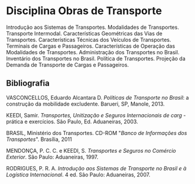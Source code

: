 # Disciplina Obras de Transporte

Introdução aos Sistemas de Transportes. Modalidades de Transportes. Transporte Intermodal. Características Geométricas das Vias de Transportes.  Características Técnicas dos Veículos de Transportes. Terminais de Cargas e Passageiros. Características de Operação das Modalidades de Transportes.  Administração dos Transportes no Brasil. Inventário dos Transportes no Brasil. Política de Transportes. Projeção da Demanda de Transporte de Cargas e Passageiros.


## Bibliografia

VASCONCELLOS, Eduardo Alcantara D. *Políticas de Transporte no Brasil*: a construção da mobilidade excludente. Barueri, SP, Manole, 2013.

KEEDI, Samir. *Transportes, Unitização e Seguros Internacionais de carg* - prática e exercícios. São Paulo, Ed. Aduaneiras, 2003.

BRASIL, Ministério dos Transportes. CD-ROM "*Banco de Informações dos Transportes*". Brasília, 2011

MENDONÇA, P. C. C. e KEEDI, S. *Transportes e Seguros no Comércio Exterior*. São Paulo: Aduaneiras, 1997.

RODRIGUES, P. R. A. *Introdução aos Sistemas de Transporte no Brasil e à Logística Internacional*. 4 ed. São Paulo: Aduaneiras, 2007.


